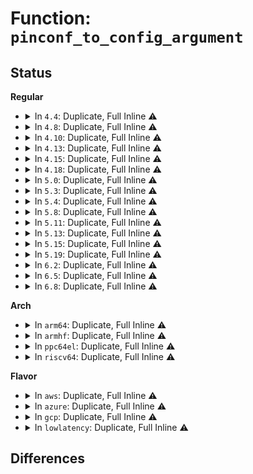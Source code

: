 # Function: <code>pinconf_to_config_argument</code>

## Status
<b>Regular</b>
<ul>
<li>
<details>
<summary>In <code>4.4</code>: Duplicate, Full Inline ⚠️</summary>

**Collision:** Static Duplication

**Inline:** Full

**Transformation:** False

**Instances:**

```
In drivers/pinctrl/pinconf-generic.c (0)
Location: include/linux/pinctrl/pinconf-generic.h:147
Inline: True
```
```
In drivers/pinctrl/pinctrl-amd.c (ffffffff8142222b)
Location: include/linux/pinctrl/pinconf-generic.h:147
Inline: True
Inline callers:
  - drivers/pinctrl/pinctrl-amd.c:amd_pinconf_set
```
</details>
</li>
<li>
<details>
<summary>In <code>4.8</code>: Duplicate, Full Inline ⚠️</summary>

**Collision:** Static Duplication

**Inline:** Full

**Transformation:** False

**Instances:**

```
In drivers/pinctrl/pinconf-generic.c (0)
Location: include/linux/pinctrl/pinconf-generic.h:147
Inline: True
```
```
In drivers/pinctrl/pinctrl-amd.c (ffffffff8146a986)
Location: include/linux/pinctrl/pinconf-generic.h:147
Inline: True
Inline callers:
  - drivers/pinctrl/pinctrl-amd.c:amd_pinconf_set
```
```
In drivers/pinctrl/intel/pinctrl-baytrail.c (ffffffff8146b5e2)
Location: include/linux/pinctrl/pinconf-generic.h:147
Inline: True
Inline callers:
  - drivers/pinctrl/intel/pinctrl-baytrail.c:byt_pin_config_set
```
</details>
</li>
<li>
<details>
<summary>In <code>4.10</code>: Duplicate, Full Inline ⚠️</summary>

**Collision:** Static Duplication

**Inline:** Full

**Transformation:** False

**Instances:**

```
In drivers/pinctrl/pinconf-generic.c (0)
Location: include/linux/pinctrl/pinconf-generic.h:147
Inline: True
```
```
In drivers/pinctrl/pinctrl-amd.c (ffffffff81489c96)
Location: include/linux/pinctrl/pinconf-generic.h:147
Inline: True
Inline callers:
  - drivers/pinctrl/pinctrl-amd.c:amd_pinconf_set
```
```
In drivers/pinctrl/pinctrl-sx150x.c (ffffffff8148abd3)
Location: include/linux/pinctrl/pinconf-generic.h:147
Inline: True
Inline callers:
  - drivers/pinctrl/pinctrl-sx150x.c:sx150x_pinconf_set
```
```
In drivers/pinctrl/intel/pinctrl-baytrail.c (ffffffff8148b9e4)
Location: include/linux/pinctrl/pinconf-generic.h:147
Inline: True
Inline callers:
  - drivers/pinctrl/intel/pinctrl-baytrail.c:byt_pin_config_set
```
```
In drivers/pinctrl/intel/pinctrl-cherryview.c (ffffffff8148d823)
Location: include/linux/pinctrl/pinconf-generic.h:147
Inline: True
Inline callers:
  - drivers/pinctrl/intel/pinctrl-cherryview.c:chv_config_set
```
</details>
</li>
<li>
<details>
<summary>In <code>4.13</code>: Duplicate, Full Inline ⚠️</summary>

**Collision:** Static Duplication

**Inline:** Full

**Transformation:** False

**Instances:**

```
In drivers/pinctrl/pinconf-generic.c (ffffffff81492a41)
Location: include/linux/pinctrl/pinconf-generic.h:139
Inline: True
Inline callers:
  - drivers/pinctrl/pinconf-generic.c:pinconf_generic_dump_one
```
```
In drivers/pinctrl/pinctrl-amd.c (ffffffff8149376b)
Location: include/linux/pinctrl/pinconf-generic.h:139
Inline: True
Inline callers:
  - drivers/pinctrl/pinctrl-amd.c:amd_pinconf_set
  - drivers/pinctrl/pinctrl-amd.c:amd_gpio_set_config
```
```
In drivers/pinctrl/pinctrl-sx150x.c (ffffffff814944b3)
Location: include/linux/pinctrl/pinconf-generic.h:139
Inline: True
Inline callers:
  - drivers/pinctrl/pinctrl-sx150x.c:sx150x_pinconf_set
```
```
In drivers/pinctrl/intel/pinctrl-baytrail.c (ffffffff8149531a)
Location: include/linux/pinctrl/pinconf-generic.h:139
Inline: True
Inline callers:
  - drivers/pinctrl/intel/pinctrl-baytrail.c:byt_pin_config_set
```
```
In drivers/pinctrl/intel/pinctrl-cherryview.c (ffffffff81497225)
Location: include/linux/pinctrl/pinconf-generic.h:139
Inline: True
Inline callers:
  - drivers/pinctrl/intel/pinctrl-cherryview.c:chv_config_set
```
</details>
</li>
<li>
<details>
<summary>In <code>4.15</code>: Duplicate, Full Inline ⚠️</summary>

**Collision:** Static Duplication

**Inline:** Full

**Transformation:** False

**Instances:**

```
In drivers/pinctrl/pinconf-generic.c (ffffffff814cecd1)
Location: include/linux/pinctrl/pinconf-generic.h:146
Inline: True
Inline callers:
  - drivers/pinctrl/pinconf-generic.c:pinconf_generic_dump_one
```
```
In drivers/pinctrl/pinctrl-amd.c (ffffffff814cf9fb)
Location: include/linux/pinctrl/pinconf-generic.h:146
Inline: True
Inline callers:
  - drivers/pinctrl/pinctrl-amd.c:amd_pinconf_set
  - drivers/pinctrl/pinctrl-amd.c:amd_gpio_set_config
```
```
In drivers/pinctrl/pinctrl-sx150x.c (ffffffff814d0853)
Location: include/linux/pinctrl/pinconf-generic.h:146
Inline: True
Inline callers:
  - drivers/pinctrl/pinctrl-sx150x.c:sx150x_pinconf_set
```
```
In drivers/pinctrl/intel/pinctrl-baytrail.c (ffffffff814d161a)
Location: include/linux/pinctrl/pinconf-generic.h:146
Inline: True
Inline callers:
  - drivers/pinctrl/intel/pinctrl-baytrail.c:byt_pin_config_set
```
```
In drivers/pinctrl/intel/pinctrl-cherryview.c (ffffffff814d3545)
Location: include/linux/pinctrl/pinconf-generic.h:146
Inline: True
Inline callers:
  - drivers/pinctrl/intel/pinctrl-cherryview.c:chv_config_set
```
```
In drivers/pinctrl/intel/pinctrl-intel.c (ffffffff814d5840)
Location: include/linux/pinctrl/pinconf-generic.h:146
Inline: True
Inline callers:
  - drivers/pinctrl/intel/pinctrl-intel.c:intel_config_set
  - drivers/pinctrl/intel/pinctrl-intel.c:intel_config_set
```
</details>
</li>
<li>
<details>
<summary>In <code>4.18</code>: Duplicate, Full Inline ⚠️</summary>

**Collision:** Static Duplication

**Inline:** Full

**Transformation:** False

**Instances:**

```
In drivers/pinctrl/pinconf-generic.c (ffffffff814ffcf5)
Location: include/linux/pinctrl/pinconf-generic.h:148
Inline: True
Inline callers:
  - drivers/pinctrl/pinconf-generic.c:pinconf_generic_dump_one
```
```
In drivers/pinctrl/pinctrl-amd.c (ffffffff81500be9)
Location: include/linux/pinctrl/pinconf-generic.h:148
Inline: True
Inline callers:
  - drivers/pinctrl/pinctrl-amd.c:amd_pinconf_set
  - drivers/pinctrl/pinctrl-amd.c:amd_gpio_set_config
```
```
In drivers/pinctrl/pinctrl-sx150x.c (ffffffff81502065)
Location: include/linux/pinctrl/pinconf-generic.h:148
Inline: True
Inline callers:
  - drivers/pinctrl/pinctrl-sx150x.c:sx150x_pinconf_set
```
```
In drivers/pinctrl/intel/pinctrl-baytrail.c (ffffffff815026ff)
Location: include/linux/pinctrl/pinconf-generic.h:148
Inline: True
Inline callers:
  - drivers/pinctrl/intel/pinctrl-baytrail.c:byt_pin_config_set
```
```
In drivers/pinctrl/intel/pinctrl-cherryview.c (ffffffff815045f3)
Location: include/linux/pinctrl/pinconf-generic.h:148
Inline: True
Inline callers:
  - drivers/pinctrl/intel/pinctrl-cherryview.c:chv_config_set
```
</details>
</li>
<li>
<details>
<summary>In <code>5.0</code>: Duplicate, Full Inline ⚠️</summary>

**Collision:** Static Duplication

**Inline:** Full

**Transformation:** False

**Instances:**

```
In drivers/pinctrl/pinconf-generic.c (ffffffff81514765)
Location: include/linux/pinctrl/pinconf-generic.h:148
Inline: True
Inline callers:
  - drivers/pinctrl/pinconf-generic.c:pinconf_generic_dump_one
```
```
In drivers/pinctrl/pinctrl-amd.c (ffffffff815156b9)
Location: include/linux/pinctrl/pinconf-generic.h:148
Inline: True
Inline callers:
  - drivers/pinctrl/pinctrl-amd.c:amd_pinconf_set
  - drivers/pinctrl/pinctrl-amd.c:amd_gpio_set_config
```
```
In drivers/pinctrl/pinctrl-sx150x.c (ffffffff81516b55)
Location: include/linux/pinctrl/pinconf-generic.h:148
Inline: True
Inline callers:
  - drivers/pinctrl/pinctrl-sx150x.c:sx150x_pinconf_set
```
```
In drivers/pinctrl/intel/pinctrl-baytrail.c (ffffffff8151720f)
Location: include/linux/pinctrl/pinconf-generic.h:148
Inline: True
Inline callers:
  - drivers/pinctrl/intel/pinctrl-baytrail.c:byt_pin_config_set
```
```
In drivers/pinctrl/intel/pinctrl-cherryview.c (ffffffff81519113)
Location: include/linux/pinctrl/pinconf-generic.h:148
Inline: True
Inline callers:
  - drivers/pinctrl/intel/pinctrl-cherryview.c:chv_config_set
```
</details>
</li>
<li>
<details>
<summary>In <code>5.3</code>: Duplicate, Full Inline ⚠️</summary>

**Collision:** Static Duplication

**Inline:** Full

**Transformation:** False

**Instances:**

```
In drivers/pinctrl/pinconf-generic.c (ffffffff81542939)
Location: include/linux/pinctrl/pinconf-generic.h:156
Inline: True
Inline callers:
  - drivers/pinctrl/pinconf-generic.c:pinconf_generic_dump_one
```
```
In drivers/pinctrl/pinctrl-amd.c (ffffffff81543882)
Location: include/linux/pinctrl/pinconf-generic.h:156
Inline: True
Inline callers:
  - drivers/pinctrl/pinctrl-amd.c:amd_pinconf_set
  - drivers/pinctrl/pinctrl-amd.c:amd_gpio_set_config
```
```
In drivers/pinctrl/pinctrl-sx150x.c (ffffffff81544cf5)
Location: include/linux/pinctrl/pinconf-generic.h:156
Inline: True
Inline callers:
  - drivers/pinctrl/pinctrl-sx150x.c:sx150x_pinconf_set
```
```
In drivers/pinctrl/intel/pinctrl-baytrail.c (ffffffff81545341)
Location: include/linux/pinctrl/pinconf-generic.h:156
Inline: True
Inline callers:
  - drivers/pinctrl/intel/pinctrl-baytrail.c:byt_pin_config_set
```
```
In drivers/pinctrl/intel/pinctrl-cherryview.c (ffffffff815472c0)
Location: include/linux/pinctrl/pinconf-generic.h:156
Inline: True
Inline callers:
  - drivers/pinctrl/intel/pinctrl-cherryview.c:chv_config_set
```
</details>
</li>
<li>
<details>
<summary>In <code>5.4</code>: Duplicate, Full Inline ⚠️</summary>

**Collision:** Static Duplication

**Inline:** Full

**Transformation:** False

**Instances:**

```
In drivers/pinctrl/pinconf-generic.c (ffffffff815637c9)
Location: include/linux/pinctrl/pinconf-generic.h:156
Inline: True
Inline callers:
  - drivers/pinctrl/pinconf-generic.c:pinconf_generic_dump_one
```
```
In drivers/pinctrl/pinctrl-amd.c (ffffffff81564792)
Location: include/linux/pinctrl/pinconf-generic.h:156
Inline: True
Inline callers:
  - drivers/pinctrl/pinctrl-amd.c:amd_pinconf_set
  - drivers/pinctrl/pinctrl-amd.c:amd_gpio_set_config
```
```
In drivers/pinctrl/pinctrl-sx150x.c (ffffffff81565bd5)
Location: include/linux/pinctrl/pinconf-generic.h:156
Inline: True
Inline callers:
  - drivers/pinctrl/pinctrl-sx150x.c:sx150x_pinconf_set
```
```
In drivers/pinctrl/intel/pinctrl-baytrail.c (ffffffff8156628b)
Location: include/linux/pinctrl/pinconf-generic.h:156
Inline: True
Inline callers:
  - drivers/pinctrl/intel/pinctrl-baytrail.c:byt_pin_config_set
```
```
In drivers/pinctrl/intel/pinctrl-cherryview.c (ffffffff815681e0)
Location: include/linux/pinctrl/pinconf-generic.h:156
Inline: True
Inline callers:
  - drivers/pinctrl/intel/pinctrl-cherryview.c:chv_config_set
```
</details>
</li>
<li>
<details>
<summary>In <code>5.8</code>: Duplicate, Full Inline ⚠️</summary>

**Collision:** Static Duplication

**Inline:** Full

**Transformation:** False

**Instances:**

```
In drivers/pinctrl/pinconf-generic.c (ffffffff81605d22)
Location: include/linux/pinctrl/pinconf-generic.h:156
Inline: True
Inline callers:
  - drivers/pinctrl/pinconf-generic.c:pinconf_generic_dump_config
  - drivers/pinctrl/pinconf-generic.c:pinconf_generic_dump_one
```
```
In drivers/pinctrl/pinctrl-amd.c (ffffffff81606cae)
Location: include/linux/pinctrl/pinconf-generic.h:156
Inline: True
Inline callers:
  - drivers/pinctrl/pinctrl-amd.c:amd_pinconf_set
  - drivers/pinctrl/pinctrl-amd.c:amd_gpio_set_config
```
```
In drivers/pinctrl/pinctrl-sx150x.c (ffffffff8160831a)
Location: include/linux/pinctrl/pinconf-generic.h:156
Inline: True
Inline callers:
  - drivers/pinctrl/pinctrl-sx150x.c:sx150x_pinconf_set
```
```
In drivers/pinctrl/intel/pinctrl-baytrail.c (ffffffff81609fdb)
Location: include/linux/pinctrl/pinconf-generic.h:156
Inline: True
Inline callers:
  - drivers/pinctrl/intel/pinctrl-baytrail.c:byt_pin_config_set
```
```
In drivers/pinctrl/intel/pinctrl-cherryview.c (ffffffff8160b580)
Location: include/linux/pinctrl/pinconf-generic.h:156
Inline: True
Inline callers:
  - drivers/pinctrl/intel/pinctrl-cherryview.c:chv_config_set
```
</details>
</li>
<li>
<details>
<summary>In <code>5.11</code>: Duplicate, Full Inline ⚠️</summary>

**Collision:** Static Duplication

**Inline:** Full

**Transformation:** False

**Instances:**

```
In drivers/pinctrl/pinconf-generic.c (ffffffff8162a4f2)
Location: include/linux/pinctrl/pinconf-generic.h:156
Inline: True
Inline callers:
  - drivers/pinctrl/pinconf-generic.c:pinconf_generic_dump_config
  - drivers/pinctrl/pinconf-generic.c:pinconf_generic_dump_one
```
```
In drivers/pinctrl/pinctrl-amd.c (ffffffff8162b57e)
Location: include/linux/pinctrl/pinconf-generic.h:156
Inline: True
Inline callers:
  - drivers/pinctrl/pinctrl-amd.c:amd_pinconf_set
  - drivers/pinctrl/pinctrl-amd.c:amd_gpio_set_config
```
```
In drivers/pinctrl/pinctrl-sx150x.c (ffffffff8162cb1a)
Location: include/linux/pinctrl/pinconf-generic.h:156
Inline: True
Inline callers:
  - drivers/pinctrl/pinctrl-sx150x.c:sx150x_pinconf_set
```
```
In drivers/pinctrl/intel/pinctrl-baytrail.c (ffffffff8162e6eb)
Location: include/linux/pinctrl/pinconf-generic.h:156
Inline: True
Inline callers:
  - drivers/pinctrl/intel/pinctrl-baytrail.c:byt_pin_config_set
```
```
In drivers/pinctrl/intel/pinctrl-cherryview.c (ffffffff8162fc74)
Location: include/linux/pinctrl/pinconf-generic.h:156
Inline: True
Inline callers:
  - drivers/pinctrl/intel/pinctrl-cherryview.c:chv_config_set
```
```
In drivers/pinctrl/intel/pinctrl-intel.c (ffffffff81632bae)
Location: include/linux/pinctrl/pinconf-generic.h:156
Inline: True
Inline callers:
  - drivers/pinctrl/intel/pinctrl-intel.c:intel_config_set
  - drivers/pinctrl/intel/pinctrl-intel.c:intel_config_set
```
</details>
</li>
<li>
<details>
<summary>In <code>5.13</code>: Duplicate, Full Inline ⚠️</summary>

**Collision:** Static Duplication

**Inline:** Full

**Transformation:** False

**Instances:**

```
In drivers/pinctrl/pinconf-generic.c (ffffffff8160e1d2)
Location: include/linux/pinctrl/pinconf-generic.h:158
Inline: True
Inline callers:
  - drivers/pinctrl/pinconf-generic.c:pinconf_generic_dump_config
  - drivers/pinctrl/pinconf-generic.c:pinconf_generic_dump_one
```
```
In drivers/pinctrl/pinctrl-amd.c (ffffffff8160f24b)
Location: include/linux/pinctrl/pinconf-generic.h:158
Inline: True
Inline callers:
  - drivers/pinctrl/pinctrl-amd.c:amd_pinconf_set
  - drivers/pinctrl/pinctrl-amd.c:amd_gpio_set_config
```
```
In drivers/pinctrl/pinctrl-sx150x.c (ffffffff816107fd)
Location: include/linux/pinctrl/pinconf-generic.h:158
Inline: True
Inline callers:
  - drivers/pinctrl/pinctrl-sx150x.c:sx150x_pinconf_set
```
```
In drivers/pinctrl/intel/pinctrl-baytrail.c (ffffffff8161225b)
Location: include/linux/pinctrl/pinconf-generic.h:158
Inline: True
Inline callers:
  - drivers/pinctrl/intel/pinctrl-baytrail.c:byt_pin_config_set
```
```
In drivers/pinctrl/intel/pinctrl-cherryview.c (ffffffff81613914)
Location: include/linux/pinctrl/pinconf-generic.h:158
Inline: True
Inline callers:
  - drivers/pinctrl/intel/pinctrl-cherryview.c:chv_config_set
```
```
In drivers/pinctrl/intel/pinctrl-intel.c (ffffffff816168b5)
Location: include/linux/pinctrl/pinconf-generic.h:158
Inline: True
Inline callers:
  - drivers/pinctrl/intel/pinctrl-intel.c:intel_config_set
  - drivers/pinctrl/intel/pinctrl-intel.c:intel_config_set
```
</details>
</li>
<li>
<details>
<summary>In <code>5.15</code>: Duplicate, Full Inline ⚠️</summary>

**Collision:** Static Duplication

**Inline:** Full

**Transformation:** False

**Instances:**

```
In drivers/pinctrl/pinconf-generic.c (ffffffff8167cf57)
Location: include/linux/pinctrl/pinconf-generic.h:158
Inline: True
Inline callers:
  - drivers/pinctrl/pinconf-generic.c:pinconf_generic_dump_config
  - drivers/pinctrl/pinconf-generic.c:pinconf_generic_dump_one
```
```
In drivers/pinctrl/pinctrl-amd.c (ffffffff8167e18c)
Location: include/linux/pinctrl/pinconf-generic.h:158
Inline: True
Inline callers:
  - drivers/pinctrl/pinctrl-amd.c:amd_pinconf_set
  - drivers/pinctrl/pinctrl-amd.c:amd_gpio_set_config
```
```
In drivers/pinctrl/pinctrl-sx150x.c (ffffffff8167f8d1)
Location: include/linux/pinctrl/pinconf-generic.h:158
Inline: True
Inline callers:
  - drivers/pinctrl/pinctrl-sx150x.c:sx150x_pinconf_set
```
```
In drivers/pinctrl/intel/pinctrl-baytrail.c (ffffffff8168145b)
Location: include/linux/pinctrl/pinconf-generic.h:158
Inline: True
Inline callers:
  - drivers/pinctrl/intel/pinctrl-baytrail.c:byt_pin_config_set
```
```
In drivers/pinctrl/intel/pinctrl-cherryview.c (ffffffff81682a74)
Location: include/linux/pinctrl/pinconf-generic.h:158
Inline: True
Inline callers:
  - drivers/pinctrl/intel/pinctrl-cherryview.c:chv_config_set
```
```
In drivers/pinctrl/intel/pinctrl-intel.c (ffffffff81685b25)
Location: include/linux/pinctrl/pinconf-generic.h:158
Inline: True
Inline callers:
  - drivers/pinctrl/intel/pinctrl-intel.c:intel_config_set
  - drivers/pinctrl/intel/pinctrl-intel.c:intel_config_set
```
</details>
</li>
<li>
<details>
<summary>In <code>5.19</code>: Duplicate, Full Inline ⚠️</summary>

**Collision:** Static Duplication

**Inline:** Full

**Transformation:** False

**Instances:**

```
In drivers/pinctrl/pinconf-generic.c (ffffffff817988d7)
Location: include/linux/pinctrl/pinconf-generic.h:161
Inline: True
Inline callers:
  - drivers/pinctrl/pinconf-generic.c:pinconf_generic_dump_config
  - drivers/pinctrl/pinconf-generic.c:pinconf_generic_dump_one
```
```
In drivers/pinctrl/pinctrl-amd.c (ffffffff81799d74)
Location: include/linux/pinctrl/pinconf-generic.h:161
Inline: True
Inline callers:
  - drivers/pinctrl/pinctrl-amd.c:amd_pinconf_set
  - drivers/pinctrl/pinctrl-amd.c:amd_gpio_set_config
```
```
In drivers/pinctrl/pinctrl-sx150x.c (ffffffff8179b5eb)
Location: include/linux/pinctrl/pinconf-generic.h:161
Inline: True
Inline callers:
  - drivers/pinctrl/pinctrl-sx150x.c:sx150x_pinconf_set
```
```
In drivers/pinctrl/intel/pinctrl-baytrail.c (ffffffff8179d5b8)
Location: include/linux/pinctrl/pinconf-generic.h:161
Inline: True
Inline callers:
  - drivers/pinctrl/intel/pinctrl-baytrail.c:byt_pin_config_set
```
```
In drivers/pinctrl/intel/pinctrl-cherryview.c (ffffffff8179faa8)
Location: include/linux/pinctrl/pinconf-generic.h:161
Inline: True
Inline callers:
  - drivers/pinctrl/intel/pinctrl-cherryview.c:chv_config_set
```
```
In drivers/pinctrl/intel/pinctrl-intel.c (ffffffff817a23c9)
Location: include/linux/pinctrl/pinconf-generic.h:161
Inline: True
Inline callers:
  - drivers/pinctrl/intel/pinctrl-intel.c:intel_config_set
  - drivers/pinctrl/intel/pinctrl-intel.c:intel_config_set
```
</details>
</li>
<li>
<details>
<summary>In <code>6.2</code>: Duplicate, Full Inline ⚠️</summary>

**Collision:** Static Duplication

**Inline:** Full

**Transformation:** False

**Instances:**

```
In drivers/pinctrl/pinconf-generic.c (ffffffff818ae7c7)
Location: include/linux/pinctrl/pinconf-generic.h:166
Inline: True
Inline callers:
  - drivers/pinctrl/pinconf-generic.c:pinconf_generic_dump_config
  - drivers/pinctrl/pinconf-generic.c:pinconf_generic_dump_one
```
```
In drivers/pinctrl/pinctrl-amd.c (ffffffff818afedc)
Location: include/linux/pinctrl/pinconf-generic.h:166
Inline: True
Inline callers:
  - drivers/pinctrl/pinctrl-amd.c:amd_pinconf_set
  - drivers/pinctrl/pinctrl-amd.c:amd_gpio_set_config
```
```
In drivers/pinctrl/pinctrl-sx150x.c (ffffffff818b1e4b)
Location: include/linux/pinctrl/pinconf-generic.h:166
Inline: True
Inline callers:
  - drivers/pinctrl/pinctrl-sx150x.c:sx150x_pinconf_set
```
```
In drivers/pinctrl/intel/pinctrl-baytrail.c (ffffffff818b416d)
Location: include/linux/pinctrl/pinconf-generic.h:166
Inline: True
Inline callers:
  - drivers/pinctrl/intel/pinctrl-baytrail.c:byt_pin_config_set
```
```
In drivers/pinctrl/intel/pinctrl-cherryview.c (ffffffff818b67c8)
Location: include/linux/pinctrl/pinconf-generic.h:166
Inline: True
Inline callers:
  - drivers/pinctrl/intel/pinctrl-cherryview.c:chv_config_set
```
```
In drivers/pinctrl/intel/pinctrl-intel.c (ffffffff818b9634)
Location: include/linux/pinctrl/pinconf-generic.h:166
Inline: True
Inline callers:
  - drivers/pinctrl/intel/pinctrl-intel.c:intel_config_set
  - drivers/pinctrl/intel/pinctrl-intel.c:intel_config_set
```
</details>
</li>
<li>
<details>
<summary>In <code>6.5</code>: Duplicate, Full Inline ⚠️</summary>

**Collision:** Static Duplication

**Inline:** Full

**Transformation:** False

**Instances:**

```
In drivers/pinctrl/pinconf-generic.c (ffffffff818f1717)
Location: include/linux/pinctrl/pinconf-generic.h:166
Inline: True
Inline callers:
  - drivers/pinctrl/pinconf-generic.c:pinconf_generic_dump_config
  - drivers/pinctrl/pinconf-generic.c:pinconf_generic_dump_one
```
```
In drivers/pinctrl/pinctrl-amd.c (ffffffff818f2cac)
Location: include/linux/pinctrl/pinconf-generic.h:166
Inline: True
Inline callers:
  - drivers/pinctrl/pinctrl-amd.c:amd_pinconf_set
```
```
In drivers/pinctrl/pinctrl-sx150x.c (ffffffff818f4e77)
Location: include/linux/pinctrl/pinconf-generic.h:166
Inline: True
Inline callers:
  - drivers/pinctrl/pinctrl-sx150x.c:sx150x_pinconf_set
```
```
In drivers/pinctrl/intel/pinctrl-baytrail.c (ffffffff818f71e3)
Location: include/linux/pinctrl/pinconf-generic.h:166
Inline: True
Inline callers:
  - drivers/pinctrl/intel/pinctrl-baytrail.c:byt_pin_config_set
```
```
In drivers/pinctrl/intel/pinctrl-cherryview.c (ffffffff818f9884)
Location: include/linux/pinctrl/pinconf-generic.h:166
Inline: True
Inline callers:
  - drivers/pinctrl/intel/pinctrl-cherryview.c:chv_config_set
```
```
In drivers/pinctrl/intel/pinctrl-intel.c (ffffffff818fc88b)
Location: include/linux/pinctrl/pinconf-generic.h:166
Inline: True
Inline callers:
  - drivers/pinctrl/intel/pinctrl-intel.c:intel_config_set
  - drivers/pinctrl/intel/pinctrl-intel.c:intel_config_set_pull
```
</details>
</li>
<li>
<details>
<summary>In <code>6.8</code>: Duplicate, Full Inline ⚠️</summary>

**Collision:** Static Duplication

**Inline:** Full

**Transformation:** False

**Instances:**

```
In drivers/pinctrl/pinconf-generic.c (ffffffff81938ec7)
Location: include/linux/pinctrl/pinconf-generic.h:166
Inline: True
Inline callers:
  - drivers/pinctrl/pinconf-generic.c:pinconf_generic_dump_config
  - drivers/pinctrl/pinconf-generic.c:pinconf_generic_dump_one
```
```
In drivers/pinctrl/pinctrl-amd.c (ffffffff8193a4dc)
Location: include/linux/pinctrl/pinconf-generic.h:166
Inline: True
Inline callers:
  - drivers/pinctrl/pinctrl-amd.c:amd_pinconf_set
```
```
In drivers/pinctrl/pinctrl-sx150x.c (ffffffff8193c687)
Location: include/linux/pinctrl/pinconf-generic.h:166
Inline: True
Inline callers:
  - drivers/pinctrl/pinctrl-sx150x.c:sx150x_pinconf_set
```
```
In drivers/pinctrl/intel/pinctrl-baytrail.c (ffffffff8193e9a8)
Location: include/linux/pinctrl/pinconf-generic.h:166
Inline: True
Inline callers:
  - drivers/pinctrl/intel/pinctrl-baytrail.c:byt_pin_config_set
```
```
In drivers/pinctrl/intel/pinctrl-cherryview.c (ffffffff81940c54)
Location: include/linux/pinctrl/pinconf-generic.h:166
Inline: True
Inline callers:
  - drivers/pinctrl/intel/pinctrl-cherryview.c:chv_config_set
```
```
In drivers/pinctrl/intel/pinctrl-intel.c (ffffffff81943988)
Location: include/linux/pinctrl/pinconf-generic.h:166
Inline: True
Inline callers:
  - drivers/pinctrl/intel/pinctrl-intel.c:intel_config_set
  - drivers/pinctrl/intel/pinctrl-intel.c:intel_config_set
```
</details>
</li>
</ul>
<b>Arch</b>
<ul>
<li>
<details>
<summary>In <code>arm64</code>: Duplicate, Full Inline ⚠️</summary>

**Collision:** Static Duplication

**Inline:** Full

**Transformation:** False

**Instances:**

```
In drivers/pinctrl/pinconf-generic.c (ffff80001069136c)
Location: include/linux/pinctrl/pinconf-generic.h:156
Inline: True
Inline callers:
  - drivers/pinctrl/pinconf-generic.c:pinconf_generic_dump_one
```
```
In drivers/pinctrl/pinctrl-amd.c (ffff800010693ee4)
Location: include/linux/pinctrl/pinconf-generic.h:156
Inline: True
Inline callers:
  - drivers/pinctrl/pinctrl-amd.c:amd_pinconf_set
  - drivers/pinctrl/pinctrl-amd.c:amd_gpio_set_config
```
```
In drivers/pinctrl/pinctrl-bm1880.c (ffff800010694af8)
Location: include/linux/pinctrl/pinconf-generic.h:156
Inline: True
Inline callers:
  - drivers/pinctrl/pinctrl-bm1880.c:bm1880_pinconf_cfg_set
```
```
In drivers/pinctrl/meson/pinctrl-meson.c (ffff800010695b38)
Location: include/linux/pinctrl/pinconf-generic.h:156
Inline: True
Inline callers:
  - drivers/pinctrl/meson/pinctrl-meson.c:meson_pinconf_set
```
```
In drivers/pinctrl/pinctrl-palmas.c (ffff800010696a10)
Location: include/linux/pinctrl/pinconf-generic.h:156
Inline: True
Inline callers:
  - drivers/pinctrl/pinctrl-palmas.c:palmas_pinconf_set
```
```
In drivers/pinctrl/pinctrl-rockchip.c (ffff80001069a848)
Location: include/linux/pinctrl/pinconf-generic.h:156
Inline: True
Inline callers:
  - drivers/pinctrl/pinctrl-rockchip.c:rockchip_pinconf_set
```
```
In drivers/pinctrl/pinctrl-single.c (ffff80001069c12c)
Location: include/linux/pinctrl/pinconf-generic.h:156
Inline: True
Inline callers:
  - drivers/pinctrl/pinctrl-single.c:pcs_pinconf_set
```
```
In drivers/pinctrl/pinctrl-sx150x.c (ffff80001069eb64)
Location: include/linux/pinctrl/pinconf-generic.h:156
Inline: True
Inline callers:
  - drivers/pinctrl/pinctrl-sx150x.c:sx150x_pinconf_set
```
```
In drivers/pinctrl/actions/pinctrl-owl.c (ffff8000106a0698)
Location: include/linux/pinctrl/pinconf-generic.h:156
Inline: True
Inline callers:
  - drivers/pinctrl/actions/pinctrl-owl.c:owl_group_config_set
  - drivers/pinctrl/actions/pinctrl-owl.c:owl_pin_config_set
```
```
In drivers/pinctrl/bcm/pinctrl-bcm2835.c (ffff8000106a3460)
Location: include/linux/pinctrl/pinconf-generic.h:156
Inline: True
Inline callers:
  - drivers/pinctrl/bcm/pinctrl-bcm2835.c:bcm2711_pinconf_set
  - drivers/pinctrl/bcm/pinctrl-bcm2835.c:bcm2835_pinconf_set
```
```
In drivers/pinctrl/bcm/pinctrl-iproc-gpio.c (ffff8000106a604c)
Location: include/linux/pinctrl/pinconf-generic.h:156
Inline: True
Inline callers:
  - drivers/pinctrl/bcm/pinctrl-iproc-gpio.c:iproc_pin_config_set
```
```
In drivers/pinctrl/bcm/pinctrl-ns2-mux.c (ffff8000106a6b6c)
Location: include/linux/pinctrl/pinconf-generic.h:156
Inline: True
```
```
In drivers/pinctrl/freescale/pinctrl-imx.c (ffff8000106a8a38)
Location: include/linux/pinctrl/pinconf-generic.h:156
Inline: True
Inline callers:
  - drivers/pinctrl/freescale/pinctrl-imx.c:imx_pinctrl_parse_functions
```
```
In drivers/pinctrl/qcom/pinctrl-msm.c (ffff8000106ae210)
Location: include/linux/pinctrl/pinconf-generic.h:156
Inline: True
Inline callers:
  - drivers/pinctrl/qcom/pinctrl-msm.c:msm_config_group_set
```
```
In drivers/pinctrl/sh-pfc/pinctrl.c (ffff8000106b1350)
Location: include/linux/pinctrl/pinconf-generic.h:156
Inline: True
Inline callers:
  - drivers/pinctrl/sh-pfc/pinctrl.c:sh_pfc_pinconf_set
  - drivers/pinctrl/sh-pfc/pinctrl.c:sh_pfc_pinconf_set
```
```
In drivers/pinctrl/sprd/pinctrl-sprd.c (ffff8000106b3154)
Location: include/linux/pinctrl/pinconf-generic.h:156
Inline: True
Inline callers:
  - drivers/pinctrl/sprd/pinctrl-sprd.c:sprd_pinconf_set
```
```
In drivers/pinctrl/sunxi/pinctrl-sunxi.c (ffff8000106b4f0c)
Location: include/linux/pinctrl/pinconf-generic.h:156
Inline: True
Inline callers:
  - drivers/pinctrl/sunxi/pinctrl-sunxi.c:sunxi_pconf_set
```
```
In drivers/pinctrl/mediatek/pinctrl-mtk-common.c (ffff8000106b84b4)
Location: include/linux/pinctrl/pinconf-generic.h:156
Inline: True
Inline callers:
  - drivers/pinctrl/mediatek/pinctrl-mtk-common.c:mtk_gpio_set_config
  - drivers/pinctrl/mediatek/pinctrl-mtk-common.c:mtk_pconf_group_set
```
```
In drivers/pinctrl/mediatek/pinctrl-moore.c (ffff8000106ba548)
Location: include/linux/pinctrl/pinconf-generic.h:156
Inline: True
Inline callers:
  - drivers/pinctrl/mediatek/pinctrl-moore.c:mtk_gpio_set_config
  - drivers/pinctrl/mediatek/pinctrl-moore.c:mtk_pinconf_set
```
```
In drivers/pinctrl/mediatek/pinctrl-paris.c (ffff8000106bc770)
Location: include/linux/pinctrl/pinconf-generic.h:156
Inline: True
Inline callers:
  - drivers/pinctrl/mediatek/pinctrl-paris.c:mtk_gpio_set_config
  - drivers/pinctrl/mediatek/pinctrl-paris.c:mtk_pconf_group_set
```
```
In drivers/gpio/gpio-ftgpio010.c (ffff8000106cedb4)
Location: include/linux/pinctrl/pinconf-generic.h:156
Inline: True
Inline callers:
  - drivers/gpio/gpio-ftgpio010.c:ftgpio_gpio_set_config
```
</details>
</li>
<li>
<details>
<summary>In <code>armhf</code>: Duplicate, Full Inline ⚠️</summary>

**Collision:** Static Duplication

**Inline:** Full

**Transformation:** False

**Instances:**

```
In drivers/pinctrl/pinconf-generic.c (c0832f58)
Location: include/linux/pinctrl/pinconf-generic.h:156
Inline: True
Inline callers:
  - drivers/pinctrl/pinconf-generic.c:pinconf_generic_dump_one
```
```
In drivers/pinctrl/pinctrl-amd.c (c0835124)
Location: include/linux/pinctrl/pinconf-generic.h:156
Inline: True
Inline callers:
  - drivers/pinctrl/pinctrl-amd.c:amd_pinconf_set
  - drivers/pinctrl/pinctrl-amd.c:amd_gpio_set_config
```
```
In drivers/pinctrl/meson/pinctrl-meson.c (c08360ac)
Location: include/linux/pinctrl/pinconf-generic.h:156
Inline: True
Inline callers:
  - drivers/pinctrl/meson/pinctrl-meson.c:meson_pinconf_set
```
```
In drivers/pinctrl/pinctrl-palmas.c (c0836c98)
Location: include/linux/pinctrl/pinconf-generic.h:156
Inline: True
Inline callers:
  - drivers/pinctrl/pinctrl-palmas.c:palmas_pinconf_set
```
```
In drivers/pinctrl/pinctrl-rockchip.c (c0839290)
Location: include/linux/pinctrl/pinconf-generic.h:156
Inline: True
Inline callers:
  - drivers/pinctrl/pinctrl-rockchip.c:rockchip_pinconf_set
```
```
In drivers/pinctrl/pinctrl-rzn1.c (c083d2cc)
Location: include/linux/pinctrl/pinconf-generic.h:156
Inline: True
Inline callers:
  - drivers/pinctrl/pinctrl-rzn1.c:rzn1_pinconf_set
```
```
In drivers/pinctrl/pinctrl-single.c (c083ed7c)
Location: include/linux/pinctrl/pinconf-generic.h:156
Inline: True
Inline callers:
  - drivers/pinctrl/pinctrl-single.c:pcs_pinconf_set
```
```
In drivers/pinctrl/pinctrl-sx150x.c (c084137c)
Location: include/linux/pinctrl/pinconf-generic.h:156
Inline: True
Inline callers:
  - drivers/pinctrl/pinctrl-sx150x.c:sx150x_pinconf_set
```
```
In drivers/pinctrl/actions/pinctrl-owl.c (c0846234)
Location: include/linux/pinctrl/pinconf-generic.h:156
Inline: True
Inline callers:
  - drivers/pinctrl/actions/pinctrl-owl.c:owl_group_config_set
  - drivers/pinctrl/actions/pinctrl-owl.c:owl_pin_config_set
```
```
In drivers/pinctrl/aspeed/pinctrl-aspeed.c (c08472dc)
Location: include/linux/pinctrl/pinconf-generic.h:156
Inline: True
Inline callers:
  - drivers/pinctrl/aspeed/pinctrl-aspeed.c:aspeed_pin_config_set
```
```
In drivers/pinctrl/freescale/pinctrl-imx.c (c084916c)
Location: include/linux/pinctrl/pinconf-generic.h:156
Inline: True
Inline callers:
  - drivers/pinctrl/freescale/pinctrl-imx.c:imx_pinctrl_parse_functions
```
```
In drivers/pinctrl/nuvoton/pinctrl-npcm7xx.c (c084c734)
Location: include/linux/pinctrl/pinconf-generic.h:156
Inline: True
Inline callers:
  - drivers/pinctrl/nuvoton/pinctrl-npcm7xx.c:npcm7xx_config_set
```
```
In drivers/pinctrl/qcom/pinctrl-msm.c (c084e53c)
Location: include/linux/pinctrl/pinconf-generic.h:156
Inline: True
Inline callers:
  - drivers/pinctrl/qcom/pinctrl-msm.c:msm_config_group_set
```
```
In drivers/pinctrl/sh-pfc/pinctrl.c (c0853fa0)
Location: include/linux/pinctrl/pinconf-generic.h:156
Inline: True
Inline callers:
  - drivers/pinctrl/sh-pfc/pinctrl.c:sh_pfc_pinconf_set
  - drivers/pinctrl/sh-pfc/pinctrl.c:sh_pfc_pinconf_set
```
```
In drivers/pinctrl/uniphier/pinctrl-uniphier-core.c (c085713c)
Location: include/linux/pinctrl/pinconf-generic.h:156
Inline: True
Inline callers:
  - drivers/pinctrl/uniphier/pinctrl-uniphier-core.c:uniphier_conf_pin_config_set
```
```
In drivers/pinctrl/mediatek/pinctrl-mtk-common.c (c08593a0)
Location: include/linux/pinctrl/pinconf-generic.h:156
Inline: True
Inline callers:
  - drivers/pinctrl/mediatek/pinctrl-mtk-common.c:mtk_gpio_set_config
  - drivers/pinctrl/mediatek/pinctrl-mtk-common.c:mtk_pconf_group_set
```
```
In drivers/pinctrl/mediatek/pinctrl-moore.c (c085b234)
Location: include/linux/pinctrl/pinconf-generic.h:156
Inline: True
Inline callers:
  - drivers/pinctrl/mediatek/pinctrl-moore.c:mtk_gpio_set_config
  - drivers/pinctrl/mediatek/pinctrl-moore.c:mtk_pinconf_set
```
```
In drivers/gpio/gpio-ftgpio010.c (c0868768)
Location: include/linux/pinctrl/pinconf-generic.h:156
Inline: True
Inline callers:
  - drivers/gpio/gpio-ftgpio010.c:ftgpio_gpio_set_config
```
```
In drivers/gpio/gpio-omap.c (c086e008)
Location: include/linux/pinctrl/pinconf-generic.h:156
Inline: True
Inline callers:
  - drivers/gpio/gpio-omap.c:omap_gpio_set_config
```
```
In drivers/gpio/gpio-tegra.c (c0870ff4)
Location: include/linux/pinctrl/pinconf-generic.h:156
Inline: True
Inline callers:
  - drivers/gpio/gpio-tegra.c:tegra_gpio_set_config
```
```
In drivers/soc/tegra/pmc.c (c093c404)
Location: include/linux/pinctrl/pinconf-generic.h:156
Inline: True
Inline callers:
  - drivers/soc/tegra/pmc.c:tegra_io_pad_pinconf_set
```
```
In drivers/rtc/rtc-omap.c (c0b8c518)
Location: include/linux/pinctrl/pinconf-generic.h:156
Inline: True
Inline callers:
  - drivers/rtc/rtc-omap.c:rtc_pinconf_set
```
</details>
</li>
<li>
<details>
<summary>In <code>ppc64el</code>: Duplicate, Full Inline ⚠️</summary>

**Collision:** Static Duplication

**Inline:** Full

**Transformation:** False

**Instances:**

```
In drivers/pinctrl/pinconf-generic.c (c00000000082d380)
Location: include/linux/pinctrl/pinconf-generic.h:156
Inline: True
Inline callers:
  - drivers/pinctrl/pinconf-generic.c:pinconf_generic_dump_one
```
```
In drivers/pinctrl/pinctrl-amd.c (c00000000082fcb8)
Location: include/linux/pinctrl/pinconf-generic.h:156
Inline: True
Inline callers:
  - drivers/pinctrl/pinctrl-amd.c:amd_pinconf_set
  - drivers/pinctrl/pinctrl-amd.c:amd_gpio_set_config
```
```
In drivers/pinctrl/pinctrl-palmas.c (c00000000083195c)
Location: include/linux/pinctrl/pinconf-generic.h:156
Inline: True
Inline callers:
  - drivers/pinctrl/pinctrl-palmas.c:palmas_pinconf_set
```
```
In drivers/pinctrl/pinctrl-single.c (c000000000833444)
Location: include/linux/pinctrl/pinconf-generic.h:156
Inline: True
Inline callers:
  - drivers/pinctrl/pinctrl-single.c:pcs_pinconf_set
```
```
In drivers/pinctrl/pinctrl-sx150x.c (c000000000836bf4)
Location: include/linux/pinctrl/pinconf-generic.h:156
Inline: True
Inline callers:
  - drivers/pinctrl/pinctrl-sx150x.c:sx150x_pinconf_set
```
```
In drivers/gpio/gpio-ftgpio010.c (c00000000084a344)
Location: include/linux/pinctrl/pinconf-generic.h:156
Inline: True
Inline callers:
  - drivers/gpio/gpio-ftgpio010.c:ftgpio_gpio_set_config
```
</details>
</li>
<li>
<details>
<summary>In <code>riscv64</code>: Duplicate, Full Inline ⚠️</summary>

**Collision:** Static Duplication

**Inline:** Full

**Transformation:** False

**Instances:**

```
In drivers/pinctrl/pinconf-generic.c (ffffffe00049cb0a)
Location: include/linux/pinctrl/pinconf-generic.h:156
Inline: True
Inline callers:
  - drivers/pinctrl/pinconf-generic.c:pinconf_generic_dump_one
```
```
In drivers/pinctrl/pinctrl-amd.c (ffffffe00049e920)
Location: include/linux/pinctrl/pinconf-generic.h:156
Inline: True
Inline callers:
  - drivers/pinctrl/pinctrl-amd.c:amd_pinconf_set
  - drivers/pinctrl/pinctrl-amd.c:amd_gpio_set_config
```
```
In drivers/pinctrl/pinctrl-palmas.c (ffffffe00049f420)
Location: include/linux/pinctrl/pinconf-generic.h:156
Inline: True
Inline callers:
  - drivers/pinctrl/pinctrl-palmas.c:palmas_pinconf_set
```
```
In drivers/pinctrl/pinctrl-single.c (ffffffe0004a07fc)
Location: include/linux/pinctrl/pinconf-generic.h:156
Inline: True
Inline callers:
  - drivers/pinctrl/pinctrl-single.c:pcs_pinconf_set
```
```
In drivers/pinctrl/pinctrl-sx150x.c (ffffffe0004a28b8)
Location: include/linux/pinctrl/pinconf-generic.h:156
Inline: True
Inline callers:
  - drivers/pinctrl/pinctrl-sx150x.c:sx150x_pinconf_set
```
```
In drivers/gpio/gpio-ftgpio010.c (ffffffe0004ae7d8)
Location: include/linux/pinctrl/pinconf-generic.h:156
Inline: True
Inline callers:
  - drivers/gpio/gpio-ftgpio010.c:ftgpio_gpio_set_config
```
</details>
</li>
</ul>
<b>Flavor</b>
<ul>
<li>
<details>
<summary>In <code>aws</code>: Duplicate, Full Inline ⚠️</summary>

**Collision:** Static Duplication

**Inline:** Full

**Transformation:** False

**Instances:**

```
In drivers/pinctrl/pinconf-generic.c (ffffffff8155bdb9)
Location: include/linux/pinctrl/pinconf-generic.h:156
Inline: True
Inline callers:
  - drivers/pinctrl/pinconf-generic.c:pinconf_generic_dump_one
```
```
In drivers/pinctrl/pinctrl-amd.c (ffffffff8155cd82)
Location: include/linux/pinctrl/pinconf-generic.h:156
Inline: True
Inline callers:
  - drivers/pinctrl/pinctrl-amd.c:amd_pinconf_set
  - drivers/pinctrl/pinctrl-amd.c:amd_gpio_set_config
```
```
In drivers/pinctrl/intel/pinctrl-baytrail.c (ffffffff8155d75b)
Location: include/linux/pinctrl/pinconf-generic.h:156
Inline: True
Inline callers:
  - drivers/pinctrl/intel/pinctrl-baytrail.c:byt_pin_config_set
```
</details>
</li>
<li>
<details>
<summary>In <code>azure</code>: Duplicate, Full Inline ⚠️</summary>

**Collision:** Static Duplication

**Inline:** Full

**Transformation:** False

**Instances:**

```
In drivers/pinctrl/pinconf-generic.c (ffffffff8154c279)
Location: include/linux/pinctrl/pinconf-generic.h:156
Inline: True
Inline callers:
  - drivers/pinctrl/pinconf-generic.c:pinconf_generic_dump_one
```
```
In drivers/pinctrl/intel/pinctrl-baytrail.c (ffffffff8154c89b)
Location: include/linux/pinctrl/pinconf-generic.h:156
Inline: True
Inline callers:
  - drivers/pinctrl/intel/pinctrl-baytrail.c:byt_pin_config_set
```
```
In drivers/pinctrl/intel/pinctrl-cherryview.c (ffffffff8154e7f0)
Location: include/linux/pinctrl/pinconf-generic.h:156
Inline: True
Inline callers:
  - drivers/pinctrl/intel/pinctrl-cherryview.c:chv_config_set
```
</details>
</li>
<li>
<details>
<summary>In <code>gcp</code>: Duplicate, Full Inline ⚠️</summary>

**Collision:** Static Duplication

**Inline:** Full

**Transformation:** False

**Instances:**

```
In drivers/pinctrl/pinconf-generic.c (ffffffff81557af9)
Location: include/linux/pinctrl/pinconf-generic.h:156
Inline: True
Inline callers:
  - drivers/pinctrl/pinconf-generic.c:pinconf_generic_dump_one
```
```
In drivers/pinctrl/pinctrl-amd.c (ffffffff81558ac2)
Location: include/linux/pinctrl/pinconf-generic.h:156
Inline: True
Inline callers:
  - drivers/pinctrl/pinctrl-amd.c:amd_pinconf_set
  - drivers/pinctrl/pinctrl-amd.c:amd_gpio_set_config
```
```
In drivers/pinctrl/pinctrl-sx150x.c (ffffffff81559f05)
Location: include/linux/pinctrl/pinconf-generic.h:156
Inline: True
Inline callers:
  - drivers/pinctrl/pinctrl-sx150x.c:sx150x_pinconf_set
```
```
In drivers/pinctrl/intel/pinctrl-baytrail.c (ffffffff8155a5bb)
Location: include/linux/pinctrl/pinconf-generic.h:156
Inline: True
Inline callers:
  - drivers/pinctrl/intel/pinctrl-baytrail.c:byt_pin_config_set
```
```
In drivers/pinctrl/intel/pinctrl-cherryview.c (ffffffff8155c510)
Location: include/linux/pinctrl/pinconf-generic.h:156
Inline: True
Inline callers:
  - drivers/pinctrl/intel/pinctrl-cherryview.c:chv_config_set
```
</details>
</li>
<li>
<details>
<summary>In <code>lowlatency</code>: Duplicate, Full Inline ⚠️</summary>

**Collision:** Static Duplication

**Inline:** Full

**Transformation:** False

**Instances:**

```
In drivers/pinctrl/pinconf-generic.c (ffffffff81571989)
Location: include/linux/pinctrl/pinconf-generic.h:156
Inline: True
Inline callers:
  - drivers/pinctrl/pinconf-generic.c:pinconf_generic_dump_one
```
```
In drivers/pinctrl/pinctrl-amd.c (ffffffff81572952)
Location: include/linux/pinctrl/pinconf-generic.h:156
Inline: True
Inline callers:
  - drivers/pinctrl/pinctrl-amd.c:amd_pinconf_set
  - drivers/pinctrl/pinctrl-amd.c:amd_gpio_set_config
```
```
In drivers/pinctrl/pinctrl-sx150x.c (ffffffff81573d95)
Location: include/linux/pinctrl/pinconf-generic.h:156
Inline: True
Inline callers:
  - drivers/pinctrl/pinctrl-sx150x.c:sx150x_pinconf_set
```
```
In drivers/pinctrl/intel/pinctrl-baytrail.c (ffffffff8157444b)
Location: include/linux/pinctrl/pinconf-generic.h:156
Inline: True
Inline callers:
  - drivers/pinctrl/intel/pinctrl-baytrail.c:byt_pin_config_set
```
```
In drivers/pinctrl/intel/pinctrl-cherryview.c (ffffffff815763a0)
Location: include/linux/pinctrl/pinconf-generic.h:156
Inline: True
Inline callers:
  - drivers/pinctrl/intel/pinctrl-cherryview.c:chv_config_set
```
</details>
</li>
</ul>

## Differences
